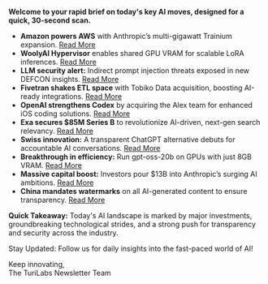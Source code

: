 <p><strong>Welcome to your rapid brief on today's key AI moves, designed for a quick, 30-second scan.</strong></p>
<ul>
<li><strong>Amazon powers AWS</strong> with Anthropic’s multi-gigawatt Trainium expansion. <a href="https://semianalysis.com/2025/09/03/amazons-ai-resurgence-aws-anthropics-multi-gigawatt-trainium-expansion/">Read More</a></li>
<li><strong>WoolyAI Hypervisor</strong> enables shared GPU VRAM for scalable LoRA inferences. <a href="https://www.youtube.com/watch?v=OC1yyJo9zpg">Read More</a></li>
<li><strong>LLM security alert:</strong> Indirect prompt injection threats exposed in new DEFCON insights. <a href="https://www.schneier.com/blog/archives/2025/09/indirect-prompt-injection-attacks-against-llm-assistants.html">Read More</a></li>
<li><strong>Fivetran shakes ETL space</strong> with Tobiko Data acquisition, boosting AI-ready integrations. <a href="https://www.fivetran.com/press/fivetran-acquires-tobiko-data-to-power-the-next-generation-of-advanced-ai-ready-data-transformation">Read More</a></li>
<li><strong>OpenAI strengthens Codex</strong> by acquiring the Alex team for enhanced iOS coding solutions. <a href="https://www.alexcodes.app/blog/alex-team-joins-openai">Read More</a></li>
<li><strong>Exa secures $85M Series B</strong> to revolutionize AI-driven, next-gen search relevancy. <a href="https://exa.ai/blog/announcing-series-b">Read More</a></li>
<li><strong>Swiss innovation:</strong> A transparent ChatGPT alternative debuts for accountable AI conversations. <a href="https://www.swissinfo.ch/eng/swiss-ai/switzerland-launches-transparent-chatgpt-alternative/89929269">Read More</a></li>
<li><strong>Breakthrough in efficiency:</strong> Run gpt-oss-20b on GPUs with just 8GB VRAM. <a href="https://github.com/Mega4alik/ollm">Read More</a></li>
<li><strong>Massive capital boost:</strong> Investors pour $13B into Anthropic’s surging AI ambitions. <a href="https://www.theregister.com/2025/09/03/anthropic_funding/">Read More</a></li>
<li><strong>China mandates watermarks</strong> on all AI-generated content to ensure transparency. <a href="https://www.cac.gov.cn/2025-03/14/c_1743654684782215.htm">Read More</a></li>
</ul>
<p><strong>Quick Takeaway:</strong> Today's AI landscape is marked by major investments, groundbreaking technological strides, and a strong push for transparency and security across the industry.</p>
<p>Stay Updated: Follow us for daily insights into the fast-paced world of AI! </p>
<p>Keep innovating,<br />
The TuriLabs Newsletter Team</p>